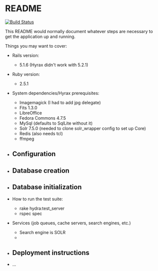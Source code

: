 # README

[![Build Status](https://travis-ci.org/joelakes/TCD-Hyrax-Web-App.svg?branch=master)](https://travis-ci.org/joelakes/TCD-Hyrax-Web-App)

This README would normally document whatever steps are necessary to get the
application up and running.

Things you may want to cover:

* Rails version:
  - 5.1.6 (Hyrax didn't work with 5.2.1)

* Ruby version:
  - 2.5.1

* System dependencies/Hyrax prerequisites:
  - Imagemagick (I had to add jpg delegate)
  - Fits 1.3.0
  - LibreOffice
  - Fedora Commons 4.7.5
  - MySql (defaults to SqlLite without it)
  - Solr 7.5.0 (needed to clone solr_wrapper config to set up Core)
  - Redis (also needs tcl)
  - ffmpeg

* Configuration
  -

* Database creation
  -

* Database initialization
  -

* How to run the test suite:
  - rake hydra:test_server
  - rspec spec

* Services (job queues, cache servers, search engines, etc.)
  - Search engine is SOLR
  -

* Deployment instructions
  -

* ...

